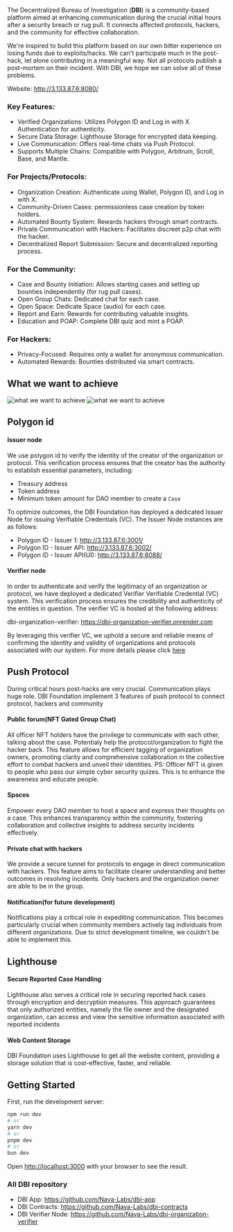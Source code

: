 The Decentralized Bureau of Investigation (**DBI**) is a community-based platform aimed at enhancing communication during the crucial initial hours after a security breach or rug pull. It connects affected protocols, hackers, and the community for effective collaboration.

We're inspired to build this platform based on our own bitter experience on losing funds due to exploits/hacks. We can't participate much in the post-hack, let alone contributing in a meaningful way. Not all protocols publish a post-mortem on their incident. With DBI, we hope we can solve all of these problems.

Website: http://3.133.87.6:8080/

### Key Features:
* Verified Organizations: Utilizes Polygon ID and Log in with X Authentication for authenticity. 
* Secure Data Storage: Lighthouse Storage for encrypted data keeping. 
* Live Communication: Offers real-time chats via Push Protocol. 
* Supports Multiple Chains: Compatible with Polygon, Arbitrum, Scroll, Base, and Mantle.

### For Projects/Protocols:
* Organization Creation: Authenticate using Wallet, Polygon ID, and Log in with X.
* Community-Driven Cases: permissionless case creation by token holders.
* Automated Bounty System: Rewards hackers through smart contracts.
* Private Communication with Hackers: Facilitates discreet p2p chat with the hacker.
* Decentralized Report Submission: Secure and decentralized reporting process.

### For the Community:
* Case and Bounty Initiation: Allows starting cases and setting up bounties independently (for rug pull cases).
* Open Group Chats: Dedicated chat for each case.
* Open Space: Dedicate Space (audio) for each case.
* Report and Earn: Rewards for contributing valuable insights.
* Education and POAP: Complete DBI quiz and mint a POAP.

### For Hackers:
* Privacy-Focused: Requires only a wallet for anonymous communication.
* Automated Rewards: Bounties distributed via smart contracts.

## What we want to achieve
![what we want to achieve](https://drive.google.com/uc?id=1XthoN1LTFMeLNUMZYA1__NfdzXh0CxW5)
![what we want to achieve](https://drive.google.com/uc?id=1n3EthWbHg3fVdRna3Fd8V0yNF-WgIszj)

## Polygon id
#### Issuer node
We use polygon id to verify the identity of the creator of the organization or protocol. This verification process ensures that the creator has the authority to establish essential parameters, including:
- Treasury address
- Token address
- Minimum token amount for DAO member to create a `Case`

To optimize outcomes, the DBI Foundation has deployed a dedicated Issuer Node for issuing Verifiable Credentials (VC). The Issuer Node instances are as follows:
- Polygon ID - Issuer 1: http://3.133.87.6:3001/
- Polygon ID - Issuer API: http://3.133.87.6:3002/
- Polygon ID - Issuer API(UI): http://3.133.87.6:8088/

#### Verifier node
In order to authenticate and verify the legitimacy of an organization or protocol, we have deployed a dedicated Verifier Verifiable Credential (VC) system. This verification process ensures the credibility and authenticity of the entities in question. The verifier VC is hosted at the following address:

dbi-organization-verifier: https://dbi-organization-verifier.onrender.com

By leveraging this verifier VC, we uphold a secure and reliable means of confirming the identity and validity of organizations and protocols associated with our system. For more details please click [here](https://github.com/Nava-Labs/dbi-organization-verifier)

## Push Protocol
During critical hours post-hacks are very crucial. Communication plays huge role. DBI Foundation implement 3 features of push protocol to connect protocol, hackers and community
#### Public forum(NFT Gated Group Chat)
All officer NFT holders have the privilege to communicate with each other, talking about the case. Potentialy help the protocol/organization to fight the hacker back. This feature allows for efficient tagging of organization owners, promoting clarity and comprehensive collaboration in the collective effort to combat hackers and unveil their identities.
PS: Officer NFT is given to people who pass our simple cyber security quizes. This is to enhance the awareness and educate people.
#### Spaces
Empower every DAO member to host a space and express their thoughts on a case. This enhances transparency within the community, fostering collaboration and collective insights to address security incidents effectively.
#### Private chat with hackers
We provide a secure tunnel for protocols to engage in direct communication with hackers. This feature aims to facilitate clearer understanding and better outcomes in resolving incidents. Only hackers and the organization owner are able to be in the group.
#### Notification(for future development)
Notifications play a critical role in expediting communication. This becomes particularly crucial when community members actively tag individuals from different organizations. Due to strict development timeline, we couldn't be able to implement this.

## Lighthouse
#### Secure Reported Case Handling
Lighthouse also serves a critical role in securing reported hack cases through encryption and decryption measures. This approach guarantees that only authorized entities, namely the file owner and the designated organization, can access and view the sensitive information associated with reported incidents

#### Web Content Storage
DBI Foundation uses Lighthouse to get all the website content, providing a storage solution that is cost-effective, faster, and reliable.

## Getting Started

First, run the development server:

```bash
npm run dev
# or
yarn dev
# or
pnpm dev
# or
bun dev
```

Open [http://localhost:3000](http://localhost:3000) with your browser to see the result.

### All DBI repository
- DBI App: https://github.com/Nava-Labs/dbi-app
- DBI Contracts: https://github.com/Nava-Labs/dbi-contracts
- DBI Verifier Node: https://github.com/Nava-Labs/dbi-organization-verifier

